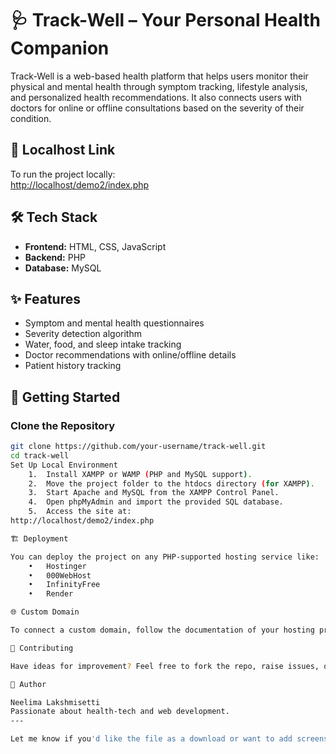 # 🩺 Track-Well – Your Personal Health Companion

Track-Well is a web-based health platform that helps users monitor their physical and mental health through symptom tracking, lifestyle analysis, and personalized health recommendations. It also connects users with doctors for online or offline consultations based on the severity of their condition.

## 🔗 Localhost Link

To run the project locally:  
[http://localhost/demo2/index.php](http://localhost/demo2/index.php)

## 🛠 Tech Stack

- **Frontend:** HTML, CSS, JavaScript  
- **Backend:** PHP  
- **Database:** MySQL  

## ✨ Features

- Symptom and mental health questionnaires  
- Severity detection algorithm  
- Water, food, and sleep intake tracking  
- Doctor recommendations with online/offline details  
- Patient history tracking  

## 🚀 Getting Started

### Clone the Repository

```bash
git clone https://github.com/your-username/track-well.git
cd track-well
Set Up Local Environment
	1.	Install XAMPP or WAMP (PHP and MySQL support).
	2.	Move the project folder to the htdocs directory (for XAMPP).
	3.	Start Apache and MySQL from the XAMPP Control Panel.
	4.	Open phpMyAdmin and import the provided SQL database.
	5.	Access the site at:
http://localhost/demo2/index.php

🏗️ Deployment

You can deploy the project on any PHP-supported hosting service like:
	•	Hostinger
	•	000WebHost
	•	InfinityFree
	•	Render

🌐 Custom Domain

To connect a custom domain, follow the documentation of your hosting provider for domain setup.

🤝 Contributing

Have ideas for improvement? Feel free to fork the repo, raise issues, or submit pull requests. Contributions are welcome!

👤 Author

Neelima Lakshmisetti
Passionate about health-tech and web development.
---

Let me know if you'd like the file as a download or want to add screenshots, badges, or database details!
